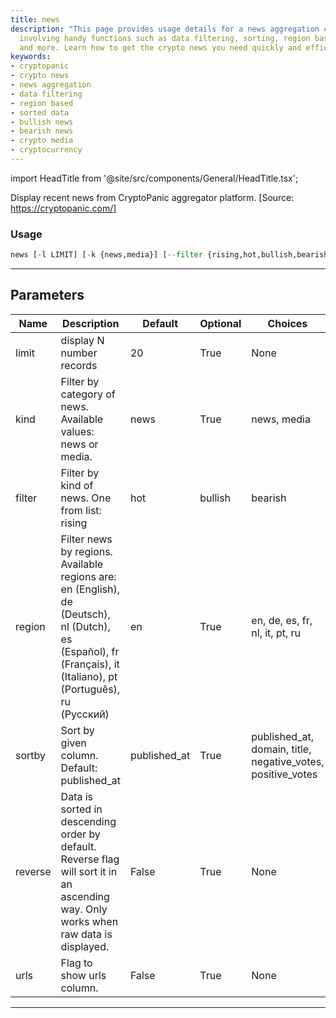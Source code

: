 ```yaml
---
title: news
description: "This page provides usage details for a news aggregation code from CryptoPanic,"
  involving handy functions such as data filtering, sorting, region based displaying
  and more. Learn how to get the crypto news you need quickly and efficiently.
keywords:
- cryptopanic
- crypto news
- news aggregation
- data filtering
- region based
- sorted data
- bullish news
- bearish news
- crypto media
- cryptocurrency
---
```


import HeadTitle from '@site/src/components/General/HeadTitle.tsx';

<HeadTitle title="crypto/ov/news - Reference | OpenBB Terminal Docs" />

Display recent news from CryptoPanic aggregator platform. [Source: https://cryptopanic.com/]

### Usage

```python
news [-l LIMIT] [-k {news,media}] [--filter {rising,hot,bullish,bearish,important,saved,lol}] [-r {en,de,es,fr,nl,it,pt,ru}] [-s {published_at,domain,title,negative_votes,positive_votes}] [--reverse] [-u]
```

---

## Parameters

| Name | Description | Default | Optional | Choices |
| ---- | ----------- | ------- | -------- | ------- |
| limit | display N number records | 20 | True | None |
| kind | Filter by category of news. Available values: news or media. | news | True | news, media |
| filter | Filter by kind of news. One from list: rising|hot|bullish|bearish|important|saved|lol | None | True | rising, hot, bullish, bearish, important, saved, lol |
| region | Filter news by regions. Available regions are: en (English), de (Deutsch), nl (Dutch), es (Español), fr (Français), it (Italiano), pt (Português), ru (Русский) | en | True | en, de, es, fr, nl, it, pt, ru |
| sortby | Sort by given column. Default: published_at | published_at | True | published_at, domain, title, negative_votes, positive_votes |
| reverse | Data is sorted in descending order by default. Reverse flag will sort it in an ascending way. Only works when raw data is displayed. | False | True | None |
| urls | Flag to show urls column. | False | True | None |

---
